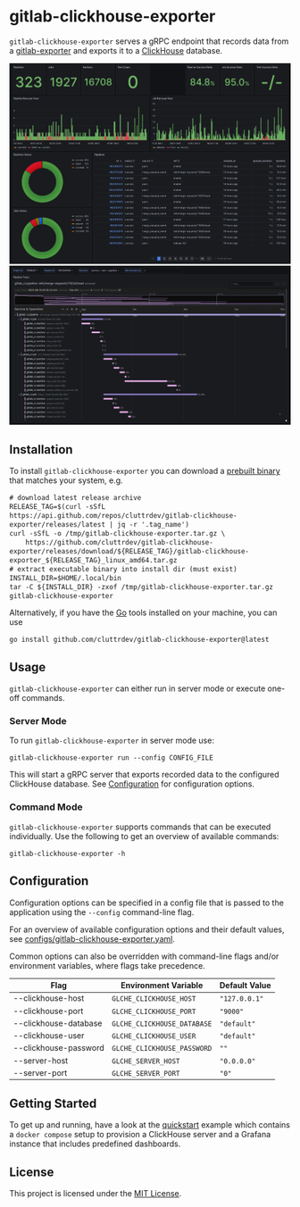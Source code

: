 # gitlab-clickhouse-exporter

`gitlab-clickhouse-exporter` serves a gRPC endpoint that records data from 
a [gitlab-exporter][github-gitlab-exporter] and exports it to a
[ClickHouse][clickhouse] database.

<p>
    <img src="./assets/project-overview.webp" />
    <img src="./assets/pipeline-trace.webp" />
</p>

## Installation

To install `gitlab-clickhouse-exporter` you can download a 
[prebuilt binary][prebuilt-binaries] that matches your system, e.g.

```shell
# download latest release archive
RELEASE_TAG=$(curl -sSfL https://api.github.com/repos/cluttrdev/gitlab-clickhouse-exporter/releases/latest | jq -r '.tag_name')
curl -sSfL -o /tmp/gitlab-clickhouse-exporter.tar.gz \
    https://github.com/cluttrdev/gitlab-clickhouse-exporter/releases/download/${RELEASE_TAG}/gitlab-clickhouse-exporter_${RELEASE_TAG}_linux_amd64.tar.gz
# extract executable binary into install dir (must exist)
INSTALL_DIR=$HOME/.local/bin
tar -C ${INSTALL_DIR} -zxof /tmp/gitlab-clickhouse-exporter.tar.gz gitlab-clickhouse-exporter
```

Alternatively, if you have the [Go][go-install] tools installed on your
machine, you can use

```shell
go install github.com/cluttrdev/gitlab-clickhouse-exporter@latest
```

## Usage

`gitlab-clickhouse-exporter` can either run in server mode or execute one-off
commands.

### Server Mode

To run `gitlab-clickhouse-exporter` in server mode use:

```shell
gitlab-clickhouse-exporter run --config CONFIG_FILE
```

This will start a gRPC server that exports recorded data to the configured 
ClickHouse database. See [Configuration](#configuration) for configuration options.

### Command Mode

`gitlab-clickhouse-exporter` supports commands that can be executed
individually. Use the following to get an overview of available commands:

```shell
gitlab-clickhouse-exporter -h
```

## Configuration

Configuration options can be specified in a config file that is passed to the
application using the `--config` command-line flag.

For an overview of available configuration options and their default values,
see [configs/gitlab-clickhouse-exporter.yaml](./configs/gitlab-clickhouse-exporter.yaml).

Common options can also be overridden with command-line flags and/or environment
variables, where flags take precedence.

| Flag                  | Environment Variable        | Default Value |
| ---                   | ---                         | ---           |
| --clickhouse-host     | `GLCHE_CLICKHOUSE_HOST`     | `"127.0.0.1"` |
| --clickhouse-port     | `GLCHE_CLICKHOUSE_PORT`     | `"9000"`      |
| --clickhouse-database | `GLCHE_CLICKHOUSE_DATABASE` | `"default"`   |
| --clickhouse-user     | `GLCHE_CLICKHOUSE_USER`     | `"default"`   |
| --clickhouse-password | `GLCHE_CLICKHOUSE_PASSWORD` | `""`          |
| --server-host         | `GLCHE_SERVER_HOST`         | `"0.0.0.0"`   |
| --server-port         | `GLCHE_SERVER_PORT`         | `"0"`         |

## Getting Started

To get up and running, have a look at the [quickstart](./examples/quickstart/README.md)
example which contains a `docker compose` setup to provision a ClickHouse server
and a Grafana instance that includes predefined dashboards.

## License

This project is licensed under the [MIT License](./LICENSE).

<!-- Links -->
[github-gitlab-exporter]: https://github.com/cluttrdev/gitlab-exporter
[clickhouse]: https://clickhouse.com/
[go-install]: https://go.dev/doc/install
[prebuilt-binaries]: https://github.com/cluttrdev/gitlab-clickhouse-exporter/releases/latest
